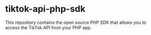 # tiktok-api-php-sdk

This repository contains the open source PHP SDK that allows you to access the TikTok API from your PHP app.